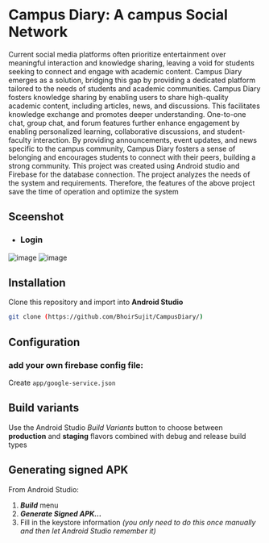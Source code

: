 # Campus Diary: A campus Social Network

Current social media platforms often prioritize entertainment over meaningful interaction and knowledge sharing, leaving a void for students seeking to connect and engage with academic content. Campus Diary emerges as a solution, bridging this gap by providing a dedicated platform tailored to the needs of students and academic communities.
Campus Diary fosters knowledge sharing by enabling users to share high-quality academic content, including articles, news, and discussions. This facilitates knowledge exchange and promotes deeper understanding. One-to-one chat, group chat, and forum features further enhance engagement by enabling personalized learning, collaborative discussions, and student-faculty interaction.
By providing announcements, event updates, and news specific to the campus community, Campus Diary fosters a sense of belonging and encourages students to connect with their peers, building a strong community.
This project was created using Android studio and Firebase for the database connection. The project analyzes the needs of the system and requirements. Therefore, the features of the above project save the time of operation and optimize the system


##  Sceenshot

- ### Login
![image](https://github.com/BhoirSujit/CampusDiary/assets/92661835/e7af6e59-3512-4bc6-bf15-1a4322867a93) ![image](https://github.com/BhoirSujit/CampusDiary/assets/92661835/194aeaf2-93bd-4ed7-aa8f-2aa8ec373356)




## Installation
Clone this repository and import into **Android Studio**
```bash
git clone (https://github.com/BhoirSujit/CampusDiary/)
```

## Configuration
### add your own firebase config file:
Create `app/google-service.json` 


## Build variants
Use the Android Studio *Build Variants* button to choose between **production** and **staging** flavors combined with debug and release build types


## Generating signed APK
From Android Studio:
1. ***Build*** menu
2. ***Generate Signed APK...***
3. Fill in the keystore information *(you only need to do this once manually and then let Android Studio remember it)*
